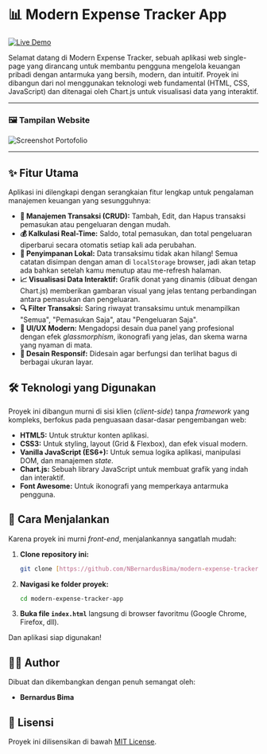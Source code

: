 # 📊 Modern Expense Tracker App

[![Live Demo](https://img.shields.io/badge/Live-Demo-brightgreen?style=for-the-badge&logo=github)](https://bernardusbima.github.io/modern-expense-tracker-app/)

Selamat datang di Modern Expense Tracker, sebuah aplikasi web single-page yang dirancang untuk membantu pengguna mengelola keuangan pribadi dengan antarmuka yang bersih, modern, dan intuitif. Proyek ini dibangun dari nol menggunakan teknologi web fundamental (HTML, CSS, JavaScript) dan ditenagai oleh Chart.js untuk visualisasi data yang interaktif.

---

### 🖼️ Tampilan Website
![Screenshot Portofolio](https://raw.githubusercontent.com/BernardusBima/modern-expense-tracker-app/main/images/HalamanUtama.png)

---


## ✨ Fitur Utama

Aplikasi ini dilengkapi dengan serangkaian fitur lengkap untuk pengalaman manajemen keuangan yang sesungguhnya:

-   **📝 Manajemen Transaksi (CRUD):** Tambah, Edit, dan Hapus transaksi pemasukan atau pengeluaran dengan mudah.
-   **💰 Kalkulasi Real-Time:** Saldo, total pemasukan, dan total pengeluaran diperbarui secara otomatis setiap kali ada perubahan.
-   **💾 Penyimpanan Lokal:** Data transaksimu tidak akan hilang! Semua catatan disimpan dengan aman di `localStorage` browser, jadi akan tetap ada bahkan setelah kamu menutup atau me-refresh halaman.
-   **📈 Visualisasi Data Interaktif:** Grafik donat yang dinamis (dibuat dengan Chart.js) memberikan gambaran visual yang jelas tentang perbandingan antara pemasukan dan pengeluaran.
-   **🔍 Filter Transaksi:** Saring riwayat transaksimu untuk menampilkan "Semua", "Pemasukan Saja", atau "Pengeluaran Saja".
-   **🎨 UI/UX Modern:** Mengadopsi desain dua panel yang profesional dengan efek *glassmorphism*, ikonografi yang jelas, dan skema warna yang nyaman di mata.
-   **📱 Desain Responsif:** Didesain agar berfungsi dan terlihat bagus di berbagai ukuran layar.


## 🛠️ Teknologi yang Digunakan

Proyek ini dibangun murni di sisi klien (*client-side*) tanpa *framework* yang kompleks, berfokus pada penguasaan dasar-dasar pengembangan web:

-   **HTML5:** Untuk struktur konten aplikasi.
-   **CSS3:** Untuk styling, layout (Grid & Flexbox), dan efek visual modern.
-   **Vanilla JavaScript (ES6+):** Untuk semua logika aplikasi, manipulasi DOM, dan manajemen *state*.
-   **Chart.js:** Sebuah library JavaScript untuk membuat grafik yang indah dan interaktif.
-   **Font Awesome:** Untuk ikonografi yang memperkaya antarmuka pengguna.


## 🚀 Cara Menjalankan

Karena proyek ini murni *front-end*, menjalankannya sangatlah mudah:

1.  **Clone repository ini:**
    ```bash
    git clone [https://github.com/NBernardusBima/modern-expense-tracker-app.git](https://github.com/BernardusBima/modern-expense-tracker-app.git)
    ```
2.  **Navigasi ke folder proyek:**
    ```bash
    cd modern-expense-tracker-app
    ```
3.  **Buka file `index.html`** langsung di browser favoritmu (Google Chrome, Firefox, dll).

Dan aplikasi siap digunakan!


## 🧑‍💻 Author

Dibuat dan dikembangkan dengan penuh semangat oleh:

-   **Bernardus Bima**


## 📄 Lisensi

Proyek ini dilisensikan di bawah [MIT License](LICENSE).
